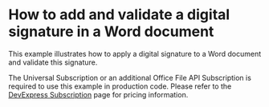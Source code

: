 # How to add and validate a digital signature in a Word document

This example illustrates how to apply a digital signature to a Word document and validate this signature.  
  
The Universal Subscription or an additional Office File API Subscription is required to use this example in production code. Please refer to the [DevExpress Subscription](https://www.devexpress.com/Subscriptions/) page for pricing information.
